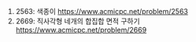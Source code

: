 1. 2563: 색종이 https://www.acmicpc.net/problem/2563  
2. 2669: 직사각형 네개의 합집합 면적 구하기 https://www.acmicpc.net/problem/2669

